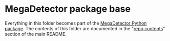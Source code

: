 # MegaDetector package base

Everything in this folder becomes part of the [MegaDetector Python package](https://pypi.org/project/megadetector/).  The contents of this folder are documented in the "[repo contents](https://github.com/agentmorris/MegaDetector?tab=readme-ov-file#repo-contents)" section of the main README.

